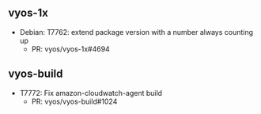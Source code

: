 ## vyos-1x
- Debian: T7762: extend package version with a number always counting up
   - PR: vyos/vyos-1x#4694


## vyos-build
- T7772: Fix amazon-cloudwatch-agent build
   - PR: vyos/vyos-build#1024


